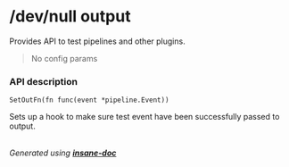 # /dev/null output
Provides API to test pipelines and other plugins.
> No config params

### API description
``SetOutFn(fn func(event *pipeline.Event))``

Sets up a hook to make sure test event have been successfully passed to output.


<br>*Generated using [__insane-doc__](https://github.com/vitkovskii/insane-doc)*